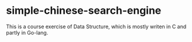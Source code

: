 # simple-chinese-search-engine
This is a course exercise of Data Structure, which is mostly writen in C and partly in Go-lang.
